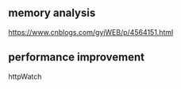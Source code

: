 ## memory analysis
https://www.cnblogs.com/gyjWEB/p/4564151.html

## performance improvement
httpWatch
